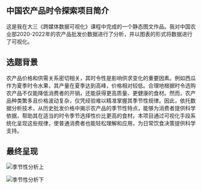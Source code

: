 ## 中国农产品时令探索项目简介

这是我在大三《跨媒体数据可视化》课程中完成的一个静态图文作品。我对中国农业部2020-2022年的农产品批发价数据进行了分析，并以图表的形式将数据进行了可视化。

## 选题背景

农产品价格和供需关系密切相关，其时令性是影响供求变化的重要因素。例如西瓜作为夏季时令水果，其产量在夏季达到高峰，价格相对较低。合理地根据时令选购农产品不仅能降低消费者的开销，还能获得更高质量、更健康的食材。然而，农产品种类繁多且价格波动复杂，仅凭经验难以精准掌握其季节性规律。因此，依托数据分析技术，从历史批发价格中揭示农产品的季节性特点，能够为消费者提供科学依据，帮助其在适当的时令季节选择性价比更高的食材。本项目通过可视化手段系统化呈现这些规律，使普通消费者也能轻松理解和应用，为日常饮食决策提供科学支持。

## 最终呈现

![季节性分析上](../assets/季节性分析上.png)

![季节性分析下](../assets/季节性分析下.png)


